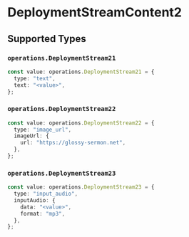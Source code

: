 # DeploymentStreamContent2


## Supported Types

### `operations.DeploymentStream21`

```typescript
const value: operations.DeploymentStream21 = {
  type: "text",
  text: "<value>",
};
```

### `operations.DeploymentStream22`

```typescript
const value: operations.DeploymentStream22 = {
  type: "image_url",
  imageUrl: {
    url: "https://glossy-sermon.net",
  },
};
```

### `operations.DeploymentStream23`

```typescript
const value: operations.DeploymentStream23 = {
  type: "input_audio",
  inputAudio: {
    data: "<value>",
    format: "mp3",
  },
};
```


